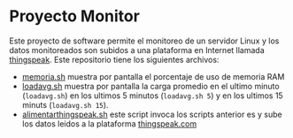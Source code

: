 
# Proyecto Monitor

Este proyecto de software permite el monitoreo de un servidor Linux y los datos monitoreados son subidos a una plataforma en Internet llamada [thingspeak](https://thingspeak.com).
Este repositorio tiene los siguientes archivos:

* [memoria.sh](memoria.sh) muestra por pantalla el porcentaje de uso de memoria RAM
* [loadavg.sh](loadavg.sh) muestra por pantalla la carga promedio en el ultimo minuto (`loadavg.sh`) en los ultimos 5 minutos (`loadavg.sh 5`) y en los ultimos 15 minuts (`loadavg.sh 15`).
* [alimentarthingspeak.sh](alimentarthingspeak.sh) este script invoca los scripts anterior
es y sube los datos leidos a la plataforma [thingspeak.com](https://thingspeak.com)

